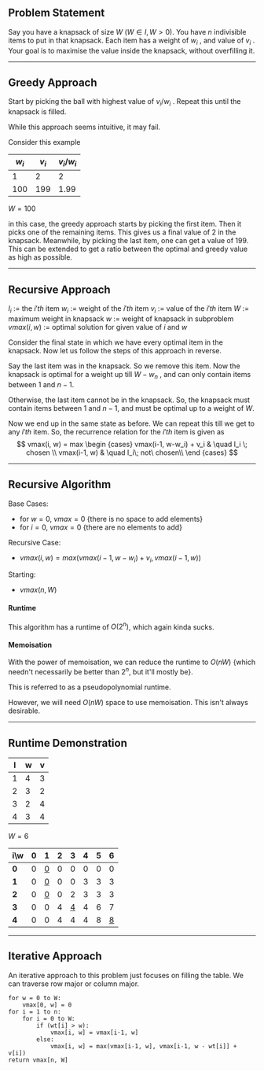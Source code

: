 ## Problem Statement
Say you have a knapsack of size $W$ ($W \in I, W > 0$). You have $n$ indivisible items to put in that knapsack. Each item has a weight of $w_i$ , and value of $v_i$ . Your goal is to maximise the value inside the knapsack, without overfilling it.
___
## Greedy Approach
Start by picking the ball with highest value of $v_i / w_i$ . Repeat this until the knapsack is filled.

While this approach seems intuitive, it may fail. 

Consider this example

| $w_i$ | $v_i$ | $v_i/w_i$ |
| ----- | ----- | --------- |
| 1     | 2     | 2         |
| 100   | 199   | 1.99      |

$W = 100$

in this case, the greedy approach starts by picking the first item. Then it picks one of the remaining items. This gives us a final value of 2 in the knapsack. Meanwhile, by picking the last item, one can get a value of 199. This can be extended to get a ratio between the optimal and greedy value as high as possible.
___
## Recursive Approach

$I_i$ := the $i'th$ item
$w_i$ := weight of the $i'th$ item
$v_i$ := value of the $i'th$ item
$W$ := maximum weight in knapsack
$w$ := weight of knapsack in subproblem
$vmax(i, w)$ := optimal solution for given value of $i$ and $w$

Consider the final state in which we have every optimal item in the knapsack. Now let us follow the steps of this approach in reverse. 

Say the last item was in the knapsack. So we remove this item. Now the knapsack is optimal for a weight up till $W - w_n$ , and can only contain items between $1$ and $n-1$.

Otherwise, the last item cannot be in the knapsack. So, the knapsack must contain items between $1$ and $n-1$, and must be optimal up to a weight of $W$. 

Now we end up in the same state as before. We can repeat this till we get to any $i'th$ item. So, the recurrence relation for the $i'th$ item is given as
$$
vmax(i, w) = max \begin {cases}
	vmax(i-1, w-w_i) + v_i & \quad I_i \; chosen \\
	vmax(i-1, w) & \quad I_i\; not\ chosen\\
	\end {cases}
$$
___
## Recursive Algorithm

Base Cases: 
* for $w=0$, $vmax =0$ {there is no space to add elements}
* for $i = 0$, $vmax = 0$ {there are no elements to add}

Recursive Case:
* $vmax(i,w) = max(vmax(i-1, w-w_i) + v_i, vmax(i-1, w))$ 

Starting:
* $vmax(n, W)$ 

#### Runtime
This algorithm has a runtime of $O(2^n)$, which again kinda sucks.

#### Memoisation
With the power of memoisation, we can reduce the runtime to $O(nW)$ {which needn't necessarily be better than $2^n$, but it'll mostly be}.

This is referred to as a pseudopolynomial runtime.

However, we will need $O(nW)$ space to use memoisation. This isn't always desirable.
___
<div style="page-break-after: always;"></div>

## Runtime Demonstration

| I   | w   | v   |
| --- | --- | --- |
| 1   | 4   | 3   |
| 2   | 3   | 2   |
| 3   | 2   | 4   |
| 4   | 3   | 4   |

$W=6$

| i\\w  | 0   | 1        | 2   | 3        | 4   | 5   | 6        |
| ----- | --- | -------- | --- | -------- | --- | --- | -------- |
| **0** | 0   | <u>0</u> | 0   | 0        | 0   | 0   | 0        |
| **1** | 0   | <u>0</u> | 0   | 0        | 3   | 3   | 3        |
| **2** | 0   | <u>0</u> | 0   | 2        | 3   | 3   | 3        |
| **3** | 0   | 0        | 4   | <u>4</u> | 4   | 6   | 7        |
| **4** | 0   | 0        | 4   | 4        | 4   | 8   | <u>8</u> |
___
## Iterative Approach
An iterative approach to this problem just focuses on filling the table. We can traverse row major or column major.

```
for w = 0 to W:
	vmax[0, w] = 0
for i = 1 to n:
	for i = 0 to W:
		if (wt[i] > w):
			vmax[i, w] = vmax[i-1, w]
		else:
			vmax[i, w] = max(vmax[i-1, w], vmax[i-1, w - wt[i]] + v[i])
return vmax[n, W]
```

